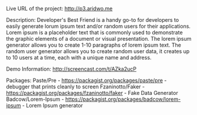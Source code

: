 Live URL of the project: http://p3.aridwo.me

Description: Developer's Best Friend is a handy go-to for developers to easily generate lorum ipsum text and/or random users for their applications. Lorem ipsum is a placeholder text that is commonly used to demonstrate the graphic elements of a document or visual presentation. The lorem ipsum generator allows you to create 1-10 paragraphs of lorem ipsum text. The random user generator allows you to create random user data, it creates up to 10 users at a time, each with a unique name and address.

Demo Information: http://screencast.com/t/AZka2ucP

Packages:
Paste/Pre - https://packagist.org/packages/paste/pre - debugger that prints cleanly to screen
Fzaninotto/Faker - https://packagist.org/packages/fzaninotto/faker - Fake Data Generator 
Badcow/Lorem-Ipsum - https://packagist.org/packages/badcow/lorem-ipsum - Lorem Ipsum generator

